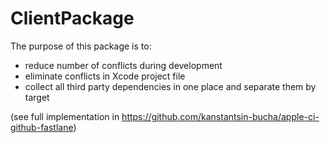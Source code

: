 # ClientPackage

The purpose of this package is to:
* reduce number of conflicts during development
* eliminate conflicts in Xcode project file
* collect all third party dependencies in one place and separate them by target 

(see full implementation in https://github.com/kanstantsin-bucha/apple-ci-github-fastlane)
